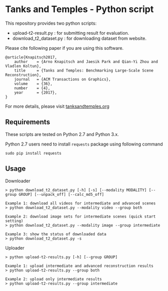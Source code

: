 # Tanks and Temples - Python script
This repository provides two python scripts:
- upload-t2-result.py : for submitting result for evaluation.
- download_t2_dataset.py : for downloading dataset from website.

Please cite following paper if you are using this software.

```
@article{Knapitsch2017,
    author    = {Arno Knapitsch and Jaesik Park and Qian-Yi Zhou and Vladlen Koltun},
    title     = {Tanks and Temples: Benchmarking Large-Scale Scene Reconstruction},
    journal   = {ACM Transactions on Graphics},
    volume    = {36},
    number    = {4},
    year      = {2017},
}
```

For more details, please visit [tanksandtemples.org](http:\\tanksandtemples.org)

## Requirements
These scripts are tested on Python 2.7 and Python 3.x.

Python 2.7 users need to install `requests` package using following command
```
sudo pip install requests
```

## Usage
Downloader
```
> python download_t2_dataset.py [-h] [-s] [--modality MODALITY] [--group GROUP] [--unpack_off] [--calc_md5_off]

Example 1: download all videos for intermediate and advanced scenes
> python download_t2_dataset.py --modality video --group both

Example 2: download image sets for intermediate scenes (quick start setting)
> python download_t2_dataset.py --modality image --group intermediate

Example 3: show the status of downloaded data
> python download_t2_dataset.py -s
```

Uploader
```
> python upload-t2-results.py [-h] [--group GROUP]

Example 1: upload intermediate and advanced reconstruction results
> python upload-t2-results.py --group both

Example 2: upload only intermediate results
> python upload-t2-results.py --group intermediate
```

